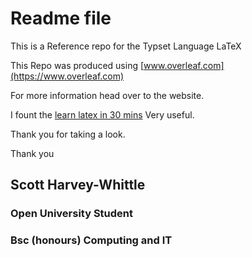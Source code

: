 # Readme file
This is a Reference repo for the Typset Language LaTeX

This Repo was produced using [www.overleaf.com](https://www.overleaf.com)

For more information head over to the website.

I fount the [learn latex in 30 mins](https://www.overleaf.com/learn/latex/Learn_LaTeX_in_30_minutes#What_is_LaTeX?) Very useful. 

Thank you for taking a look. 

Thank you 

## Scott Harvey-Whittle
### Open University Student
### Bsc (honours) Computing and IT
